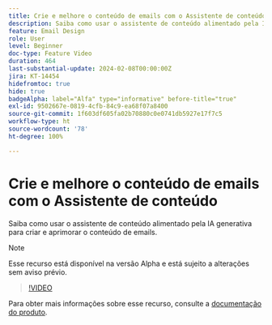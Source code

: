 ```yaml
---
title: Crie e melhore o conteúdo de emails com o Assistente de conteúdo
description: Saiba como usar o assistente de conteúdo alimentado pela IA generativa para criar e aprimorar o conteúdo de emails.
feature: Email Design
role: User
level: Beginner
doc-type: Feature Video
duration: 464
last-substantial-update: 2024-02-08T00:00:00Z
jira: KT-14454
hidefromtoc: true
hide: true
badgeAlpha: label="Alfa" type="informative" before-title="true"
exl-id: 9502667e-0819-4cfb-84c9-ea68f07a8400
source-git-commit: 1f603df605fa02b70880c0e0741db5927e17f7c5
workflow-type: ht
source-wordcount: '78'
ht-degree: 100%

---
```


# Crie e melhore o conteúdo de emails com o Assistente de conteúdo

Saiba como usar o assistente de conteúdo alimentado pela IA generativa para criar e aprimorar o conteúdo de emails.

>[!NOTE]
>
> Esse recurso está disponível na versão Alpha e está sujeito a alterações sem aviso prévio.

>[!VIDEO](https://video.tv.adobe.com/v/3425796/?learn=on)

Para obter mais informações sobre esse recurso, consulte a [documentação do produto](https://experienceleague.adobe.com/pt-br/docs/campaign-web/v8/msg/email/content/content-assistant/generative-gs).
